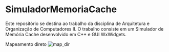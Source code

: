 # SimuladorMemoriaCache

Este repositório se destina ao trabalho da disciplina de Arquitetura e Organização de Computadores II. O trabalho consiste em um Simulador de Memória Cache desenvolvido em C++ e GUI WxWidgets.

Mapeamento direto
![map_dir](https://user-images.githubusercontent.com/9852787/34540504-f2c43e1a-f0bb-11e7-8bec-472d92650097.png)
